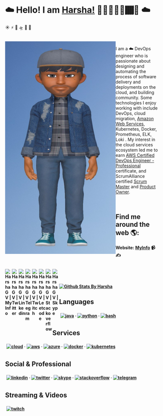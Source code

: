 # ☁️ Hello! I am [Harsha!](https://harshagv.wixsite.com/myinfo) 👋🏾‍👨🏾‍💻🏾‍🌟 ☁️
☀
⚡
🌈
🛸
💬
🌟
<!--
**harshagv/harshagv** is a ✨ _special_ ✨ repository because its `README.md` (this file) appears on your GitHub profile.

Here are some ideas to get you started:

- 🔭 I’m currently working on ...
- 🌱 I’m currently learning ...
- 👯 I’m looking to collaborate on ...
- 🤔 I’m looking for help with ...
- 💬 Ask me about ...
- 📫 How to reach me: ...
- 😄 Pronouns: ...
- ⚡ Fun fact: ...
-->

<br />

<img align="right" src="https://github.com/harshagv/harshagv/blob/master/gvh.jpg" width="360" height="690" alt="banner that says Harsha - cloud devops engineer, alongside a cartoon illustration of Harsha" style="float:left;">   

<p align="left">I am a ☁️ DevOps engineer who is passionate about designing and automating the process of software delivery and deployments on the cloud, and building community. Some technologies I enjoy working with include DevOps, cloud migration, <a href="https://aws.amazon.com/">Amazon Web Services</a>, Kubernetes, Docker, Prometheus, ELK, Loki . My interest in the cloud services ecosystem led me to earn <a href="https://www.certmetrics.com/amazon/public/badge.aspx?i=5&t=c&d=2019-12-03&ci=AWS00661785">AWS Certified DevOps Engineer - Professional</a> certificate, and ScrumAlliance certified <a href="https://badgecert.com/bc/html/profile.jsp?k=fdoihhc">Scrum Master</a> and <a href="https://badgecert.com/bc/html/profile.jsp?k=xyhdzjz">Product Owner</a>.</p>

<br />


## Find me around the web 🌎:
<b>Website:<b> <a href="https://harshagv.wixsite.com/myinfo">MyInfo</a> 📹✍




<br/>
<a href="https://harshagv.wixsite.com/myinfo">
  <img align="left" alt="Harsha G V | MyInfo" width="22px" src="https://cdn.jsdelivr.net/npm/simple-icons@3.1.0/icons/wix.svg" />
</a>
<a href="https://twitter.com/harsha_gv">
  <img align="left" alt="Harsha G V | Twitter" width="22px" src="https://cdn.jsdelivr.net/npm/simple-icons@v3/icons/twitter.svg" />
</a>
<a href="https://www.linkedin.com/in/harshagv/">
  <img align="left" alt="Harsha G V | Linkedin" width="22px" src="https://cdn.jsdelivr.net/npm/simple-icons@v3/icons/linkedin.svg" />
</a>
<a href="https://t.me/harsha_gv">
  <img align="left" alt="Harsha G V | Telegram" width="22px" src="https://cdn.jsdelivr.net/npm/simple-icons@v3/icons/telegram.svg" />
</a>
<a href="https://www.twitch.tv/harshagv">
  <img align="left" alt="Harsha G V | Twitch" width="22px" src="https://cdn.jsdelivr.net/npm/simple-icons@3.1.0/icons/twitch.svg" />
</a>
<a href="https://leetcode.com/harsha_gv/">
  <img align="left" alt="Harsha G V | Leetcode" width="22px" src="https://cdn.jsdelivr.net/npm/simple-icons@v3/icons/leetcode.svg" />
</a>
<a href="https://stackoverflow.com/users/10053482/harsha-g-v">
  <img align="left" alt="Harsha G V | Stackoverflow" width="22px" src="https://cdn.jsdelivr.net/npm/simple-icons@3.1.0/icons/stackoverflow.svg" />
</a>
<a href="https://join.skype.com/invite/GIgzT5tdn8GY">
  <img align="left" alt="Harsha G V | Skype" width="22px" src="https://cdn.jsdelivr.net/npm/simple-icons@3.1.0/icons/skype.svg" />
</a>
<br />
<br />

[![Github Stats By Harsha](https://github-readme-stats.vercel.app/api?username=harshagv&show_icons=true&line_height=50&hide=["stars","prs"])](https://github.com/anuraghazra/github-readme-stats)


## Languages 

<a href="#">
  <img src="https://github.com/MikeCodesDotNET/ColoredBadges/tree/master/svg/dev/languages/java.svg" alt="java" style="vertical-align:top; margin:6px 4px">
</a>  

<a href="#">
  <img src="https://github.com/MikeCodesDotNET/ColoredBadges/tree/master/svg/dev/languages/python.svg" alt="python" style="vertical-align:top; margin:6px 4px">
</a>  

<a href="#">
  <img src="https://github.com/MikeCodesDotNET/ColoredBadges/tree/master/svg/dev/tools/bash.svg" alt="bash" style="vertical-align:top; margin:6px 4px">
</a> 

## Services 

<a href="#">
  <img src="https://github.com/MikeCodesDotNET/ColoredBadges/tree/master/svg/dev/misc/cloud.svg" alt="cloud" style="vertical-align:top; margin:6px 4px">
</a>  


<a href="https://aws.amazon.com/">
  <img src="https://github.com/MikeCodesDotNET/ColoredBadges/tree/master/svg/dev/services/aws.svg" alt="aws" style="vertical-align:top; margin:6px 4px">
</a> 

<a href="https://azure.microsoft.com/en-us/">
  <img src="https://github.com/MikeCodesDotNET/ColoredBadges/tree/master/svg/dev/services/azure.svg" alt="azure" style="vertical-align:top; margin:6px 4px">
</a> 

<a href="https://www.docker.com/">
  <img src="https://github.com/MikeCodesDotNET/ColoredBadges/tree/master/svg/dev/services/dockerhub.svg" alt="docker" style="vertical-align:top; margin:6px 4px">
</a> 

<a href="https://kubernetes.io/">
  <img src="https://github.com/MikeCodesDotNET/ColoredBadges/tree/master/svg/dev/services/kubernetes.svg" alt="kubernetes" style="vertical-align:top; margin:6px 4px">
</a> 

## Social & Professional 

<a href="https://www.linkedin.com/in/harshagv/">
  <img src="https://github.com/MikeCodesDotNET/ColoredBadges/tree/master/svg/social/linkedin.svg" alt="linkedin" style="vertical-align:top; margin:6px 4px">
</a>  

<a href="https://twitter.com/harsha_gv">
  <img src="https://github.com/MikeCodesDotNET/ColoredBadges/tree/master/svg/social/twitter.svg" alt="twitter" style="vertical-align:top; margin:6px 4px">
</a>

<a href="https://join.skype.com/invite/GIgzT5tdn8GY">
  <img src="https://github.com/MikeCodesDotNET/ColoredBadges/tree/master/svg/social/skype.svg" alt="skype" style="vertical-align:top; margin:6px 4px">
</a> 

<a href="https://stackoverflow.com/users/10053482/harsha-g-v">
  <img src="https://github.com/MikeCodesDotNET/ColoredBadges/tree/master/svg/social/stackoverflow.svg" alt="stackoverflow" style="vertical-align:top; margin:6px 4px">
</a>   

<a href="https://t.me/harsha_gv">
  <img src="https://github.com/MikeCodesDotNET/ColoredBadges/tree/master/svg/social/telegram.svg" alt="telegram" style="vertical-align:top; margin:6px 4px">
</a>

## Streaming & Videos  


<a href="https://www.twitch.tv/harshagv">
  <img src="https://github.com/MikeCodesDotNET/ColoredBadges/tree/master/svg/streaming/twitch.svg" alt="twitch" style="vertical-align:top; margin:6px 4px">
</a>  

